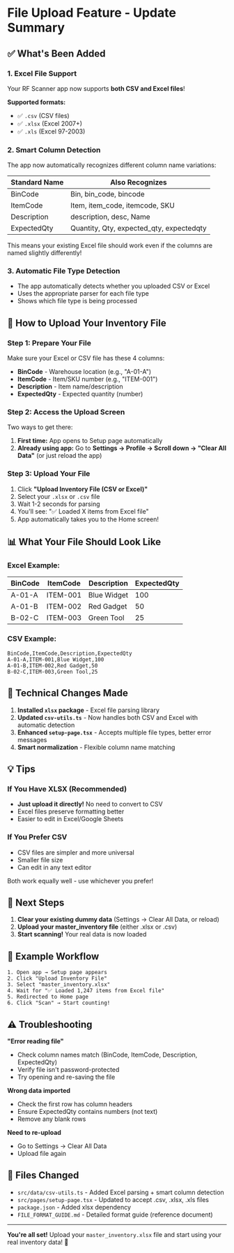# File Upload Feature - Update Summary

## ✅ What's Been Added

### 1. **Excel File Support**
Your RF Scanner app now supports **both CSV and Excel files**!

**Supported formats:**
- ✅ `.csv` (CSV files)
- ✅ `.xlsx` (Excel 2007+)
- ✅ `.xls` (Excel 97-2003)

### 2. **Smart Column Detection**
The app now automatically recognizes different column name variations:

| Standard Name | Also Recognizes |
|---------------|----------------|
| BinCode | Bin, bin_code, bincode |
| ItemCode | Item, item_code, itemcode, SKU |
| Description | description, desc, Name |
| ExpectedQty | Quantity, Qty, expected_qty, expectedqty |

This means your existing Excel file should work even if the columns are named slightly differently!

### 3. **Automatic File Type Detection**
- The app automatically detects whether you uploaded CSV or Excel
- Uses the appropriate parser for each file type
- Shows which file type is being processed

## 🎯 How to Upload Your Inventory File

### Step 1: Prepare Your File
Make sure your Excel or CSV file has these 4 columns:
- **BinCode** - Warehouse location (e.g., "A-01-A")
- **ItemCode** - Item/SKU number (e.g., "ITEM-001")
- **Description** - Item name/description
- **ExpectedQty** - Expected quantity (number)

### Step 2: Access the Upload Screen
Two ways to get there:
1. **First time:** App opens to Setup page automatically
2. **Already using app:** Go to **Settings → Profile → Scroll down → "Clear All Data"** (or just reload the app)

### Step 3: Upload Your File
1. Click **"Upload Inventory File (CSV or Excel)"**
2. Select your `.xlsx` or `.csv` file
3. Wait 1-2 seconds for parsing
4. You'll see: "✅ Loaded X items from Excel file"
5. App automatically takes you to the Home screen!

## 📊 What Your File Should Look Like

### Excel Example:

| BinCode | ItemCode | Description | ExpectedQty |
|---------|----------|-------------|-------------|
| A-01-A  | ITEM-001 | Blue Widget | 100 |
| A-01-B  | ITEM-002 | Red Gadget  | 50  |
| B-02-C  | ITEM-003 | Green Tool  | 25  |

### CSV Example:
```
BinCode,ItemCode,Description,ExpectedQty
A-01-A,ITEM-001,Blue Widget,100
A-01-B,ITEM-002,Red Gadget,50
B-02-C,ITEM-003,Green Tool,25
```

## 🔧 Technical Changes Made

1. **Installed `xlsx` package** - Excel file parsing library
2. **Updated `csv-utils.ts`** - Now handles both CSV and Excel with automatic detection
3. **Enhanced `setup-page.tsx`** - Accepts multiple file types, better error messages
4. **Smart normalization** - Flexible column name matching

## 💡 Tips

### If You Have XLSX (Recommended)
- **Just upload it directly!** No need to convert to CSV
- Excel files preserve formatting better
- Easier to edit in Excel/Google Sheets

### If You Prefer CSV
- CSV files are simpler and more universal
- Smaller file size
- Can edit in any text editor

Both work equally well - use whichever you prefer!

## 🚀 Next Steps

1. **Clear your existing dummy data** (Settings → Clear All Data, or reload)
2. **Upload your master_inventory file** (either .xlsx or .csv)
3. **Start scanning!** Your real data is now loaded

## 📝 Example Workflow

```
1. Open app → Setup page appears
2. Click "Upload Inventory File"
3. Select "master_inventory.xlsx"
4. Wait for "✅ Loaded 1,247 items from Excel file"
5. Redirected to Home page
6. Click "Scan" → Start counting!
```

## ⚠️ Troubleshooting

**"Error reading file"**
- Check column names match (BinCode, ItemCode, Description, ExpectedQty)
- Verify file isn't password-protected
- Try opening and re-saving the file

**Wrong data imported**
- Check the first row has column headers
- Ensure ExpectedQty contains numbers (not text)
- Remove any blank rows

**Need to re-upload**
- Go to Settings → Clear All Data
- Upload file again

## 📄 Files Changed

- `src/data/csv-utils.ts` - Added Excel parsing + smart column detection
- `src/pages/setup-page.tsx` - Updated to accept .csv, .xlsx, .xls files
- `package.json` - Added xlsx dependency
- `FILE_FORMAT_GUIDE.md` - Detailed format guide (reference document)

---

**You're all set!** Upload your `master_inventory.xlsx` file and start using your real inventory data! 🎉

